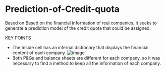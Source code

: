 # Prediction-of-Credit-quota
Based on Based on the financial information of real companies, it seeks to generate a prediction model of the credit quota that could be assigned.

KEY POINTS
* The Inside cell has an internal dictionary that displays the financial content of each company.
![image](https://github.com/engalejandrovargas/Prediction-of-Credit-quota/assets/77429377/25eb8ae2-533e-4ea2-b9f4-36fbb935b736)
* Both P&Gs and balance sheets are different for each company, so it was necessary to find a method to keep all the information of each company.

